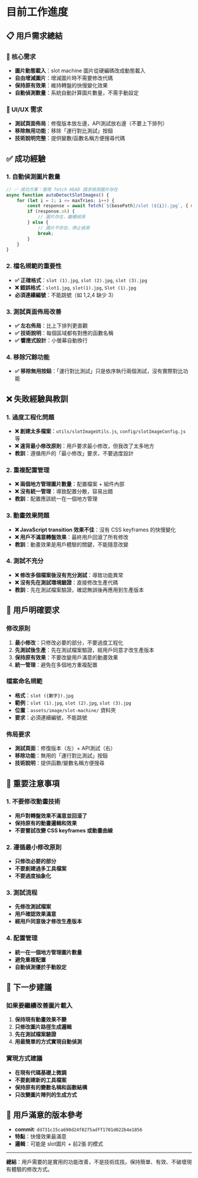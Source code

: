 # 目前工作進度

## 📋 用戶需求總結

### 🎯 核心需求
- **圖片動態載入**：slot machine 圖片從硬編碼改成動態載入
- **自由增減圖片**：增減圖片時不需要修改代碼
- **保持原有效果**：維持轉盤的快慢變化效果
- **自動偵測數量**：系統自動計算圖片數量，不需手動設定

### 🎨 UI/UX 需求
- **測試頁面佈局**：修復版本放左邊，API測試放右邊（不要上下排列）
- **移除無用功能**：移除「運行對比測試」按鈕
- **技術說明完整**：提供變數/函數名稱方便搜尋代碼

## ✅ 成功經驗

### 1. 自動偵測圖片數量
```javascript
// ✅ 成功方案：使用 fetch HEAD 請求偵測圖片存在
async function autoDetectSlotImages() {
    for (let i = 1; i <= maxTries; i++) {
        const response = await fetch(`${basePath}/slot (${i}).jpg`, { method: 'HEAD' });
        if (response.ok) {
            // 圖片存在，繼續偵測
        } else {
            // 圖片不存在，停止偵測
            break;
        }
    }
}
```

### 2. 檔名規範的重要性
- **✅ 正確格式**：`slot (1).jpg`, `slot (2).jpg`, `slot (3).jpg`
- **❌ 錯誤格式**：`slot1.jpg`, `slot(1).jpg`, `Slot (1).jpg`
- **必須連續編號**：不能跳號（如 1,2,4 缺少 3）

### 3. 測試頁面佈局改善
- **✅ 左右佈局**：比上下排列更直觀
- **✅ 技術說明**：每個區域都有對應的函數名稱
- **✅ 響應式設計**：小螢幕自動換行

### 4. 移除冗餘功能
- **✅ 移除無用按鈕**：「運行對比測試」只是依序執行兩個測試，沒有實際對比功能

## ❌ 失敗經驗與教訓

### 1. 過度工程化問題
- **❌ 創建太多檔案**：`utils/slotImageUtils.js`, `config/slotImageConfig.js` 等
- **❌ 違背最小修改原則**：用戶要求最小修改，但我改了太多地方
- **教訓**：遵循用戶的「最小修改」要求，不要過度設計

### 2. 重複配置管理
- **❌ 兩個地方管理圖片數量**：配置檔案 + 組件內部
- **❌ 沒有統一管理**：導致配置分散，容易出錯
- **教訓**：配置應該統一在一個地方管理

### 3. 動畫效果問題
- **❌ JavaScript transition 效果不佳**：沒有 CSS keyframes 的快慢變化
- **❌ 用戶不滿意轉盤效果**：最終用戶回滾了所有修改
- **教訓**：動畫效果是用戶體驗的關鍵，不能隨意改變

### 4. 測試不充分
- **❌ 修改多個檔案後沒有充分測試**：導致功能異常
- **❌ 沒有先在測試環境驗證**：直接修改生產代碼
- **教訓**：先在測試檔案驗證，確認無誤後再應用到生產版本

## 🎯 用戶明確要求

### 修改原則
1. **最小修改**：只修改必要的部分，不要過度工程化
2. **先測試後生產**：先在測試檔案驗證，經用戶同意才改生產版本
3. **保持原有效果**：不要改變用戶滿意的動畫效果
4. **統一管理**：避免在多個地方重複配置

### 檔案命名規範
- **格式**：`slot ({數字}).jpg`
- **範例**：`slot (1).jpg`, `slot (2).jpg`, `slot (3).jpg`
- **位置**：`assets/image/slot-machine/` 資料夾
- **要求**：必須連續編號，不能跳號

### 佈局要求
- **測試頁面**：修復版本（左）+ API測試（右）
- **移除功能**：無用的「運行對比測試」按鈕
- **技術說明**：提供函數/變數名稱方便搜尋

## 🚨 重要注意事項

### 1. 不要修改動畫技術
- **用戶對轉盤效果不滿意並回滾了**
- **保持原有的動畫邏輯和效果**
- **不要嘗試改變 CSS keyframes 或動畫曲線**

### 2. 遵循最小修改原則
- **只修改必要的部分**
- **不要創建過多工具檔案**
- **不要過度抽象化**

### 3. 測試流程
- **先修改測試檔案**
- **用戶確認效果滿意**
- **經用戶同意後才修改生產版本**

### 4. 配置管理
- **統一在一個地方管理圖片數量**
- **避免重複配置**
- **自動偵測優於手動設定**

## 📝 下一步建議

### 如果要繼續改善圖片載入
1. **保持現有動畫效果不變**
2. **只修改圖片路徑生成邏輯**
3. **先在測試檔案驗證**
4. **用最簡單的方式實現自動偵測**

### 實現方式建議
- **在現有代碼基礎上微調**
- **不要創建新的工具檔案**
- **保持原有的變數名稱和函數結構**
- **只改變圖片陣列的生成方式**

## 🎯 用戶滿意的版本參考
- **commit**: `dd731c15ca690d24f8275adff1701d022b4e1856`
- **特點**：快慢效果最滿意
- **邏輯**：可能是 slot圖片 + 前2張 的模式

---

**總結**：用戶需要的是實用的功能改善，不是技術炫技。保持簡單、有效、不破壞現有體驗的修改方式。
